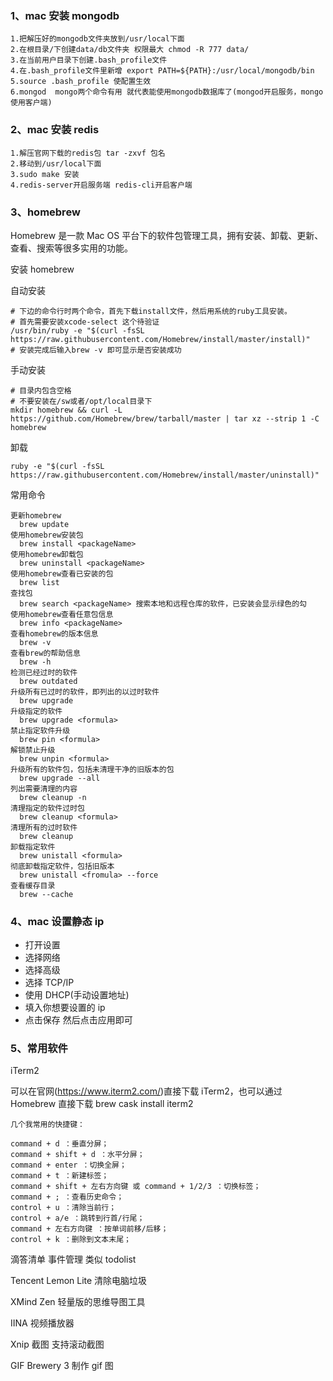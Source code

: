 ### 1、mac 安装 mongodb

    1.把解压好的mongodb文件夹放到/usr/local下面
    2.在根目录/下创建data/db文件夹 权限最大 chmod -R 777 data/
    3.在当前用户目录下创建.bash_profile文件
    4.在.bash_profile文件里新增 export PATH=${PATH}:/usr/local/mongodb/bin
    5.source .bash_profile 使配置生效
    6.mongod  mongo两个命令有用 就代表能使用mongodb数据库了(mongod开启服务，mongo使用客户端)

### 2、mac 安装 redis

    1.解压官网下载的redis包 tar -zxvf 包名
    2.移动到/usr/local下面
    3.sudo make 安装
    4.redis-server开启服务端 redis-cli开启客户端

### 3、homebrew

Homebrew 是一款 Mac OS 平台下的软件包管理工具，拥有安装、卸载、更新、查看、搜索等很多实用的功能。

安装 homebrew

自动安装

```shell
# 下边的命令行时两个命令，首先下载install文件，然后用系统的ruby工具安装。
# 首先需要安装xcode-select 这个待验证
/usr/bin/ruby -e "$(curl -fsSL https://raw.githubusercontent.com/Homebrew/install/master/install)"
# 安装完成后输入brew -v 即可显示是否安装成功
```

手动安装

```shell
# 目录内包含空格
# 不要安装在/sw或者/opt/local目录下
mkdir homebrew && curl -L https://github.com/Homebrew/brew/tarball/master | tar xz --strip 1 -C homebrew
```

卸载

```shell
ruby -e "$(curl -fsSL https://raw.githubusercontent.com/Homebrew/install/master/uninstall)"
```

常用命令

    更新homebrew
      brew update
    使用homebrew安装包
      brew install <packageName>
    使用homebrew卸载包
      brew uninstall <packageName>
    使用homebrew查看已安装的包
      brew list
    查找包
      brew search <packageName> 搜索本地和远程仓库的软件，已安装会显示绿色的勾
    使用homebrew查看任意包信息
      brew info <packageName>
    查看homebrew的版本信息
      brew -v
    查看brew的帮助信息
      brew -h
    检测已经过时的软件
      brew outdated
    升级所有已过时的软件，即列出的以过时软件
      brew upgrade
    升级指定的软件
      brew upgrade <formula>
    禁止指定软件升级
      brew pin <formula>
    解锁禁止升级
      brew unpin <formula>
    升级所有的软件包，包括未清理干净的旧版本的包
      brew upgrade --all
    列出需要清理的内容
      brew cleanup -n
    清理指定的软件过时包
      brew cleanup <formula>
    清理所有的过时软件
      brew cleanup
    卸载指定软件
      brew unistall <formula>
    彻底卸载指定软件，包括旧版本
      brew unistall <fromula> --force
    查看缓存目录
      brew --cache

### 4、mac 设置静态 ip

- 打开设置
- 选择网络
- 选择高级
- 选择 TCP/IP
- 使用 DHCP(手动设置地址)
- 填入你想要设置的 ip
- 点击保存 然后点击应用即可

### 5、常用软件

iTerm2

可以在官网(https://www.iterm2.com/)直接下载 iTerm2，也可以通过 Homebrew 直接下载 brew cask install iterm2

    几个我常用的快捷键：

    command + d ：垂直分屏；
    command + shift + d ：水平分屏；
    command + enter ：切换全屏；
    command + t ：新建标签；
    command + shift + 左右方向键 或 command + 1/2/3 ：切换标签；
    command + ; ：查看历史命令；
    control + u ：清除当前行；
    control + a/e ：跳转到行首/行尾；
    command + 左右方向键 ：按单词前移/后移；
    control + k ：删除到文本末尾；

滴答清单 事件管理 类似 todolist

Tencent Lemon Lite 清除电脑垃圾

XMind Zen 轻量版的思维导图工具

IINA 视频播放器

Xnip 截图 支持滚动截图

GIF Brewery 3 制作 gif 图
